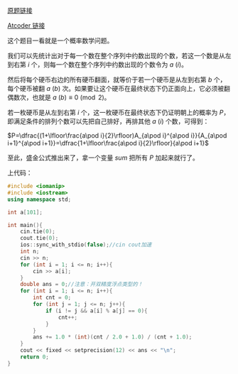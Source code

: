 [原题链接](https://www.luogu.org/problemnew/show/AT_abc008_3)

[Atcoder 链接](https://atcoder.jp/contests/abc008/tasks/abc008_3)

这个题目一看就是一个概率数学问题。

我们可以先统计出对于每一个数在整个序列中约数出现的个数，若这一个数是从左到右第 $i$ 个，则每一个数在整个序列中约数出现的个数令为 $a\pod i$。

然后将每个硬币右边的所有硬币翻面，就等价于若一个硬币是从左到右第 $b$ 个，每个硬币被翻 $a\pod b$ 次。如果要让这个硬币在最终状态下仍正面向上，它必须被翻偶数次，也就是 $a\pod b\equiv0\pmod2$。

若一枚硬币是从左到右第 $i$ 个，这一枚硬币在最终状态下仍证明朝上的概率为 $P$，即满足条件的排列个数可以先把自己排好，再排其他 $a\pod i$ 个数，可得到：

$P=\dfrac{(1+\lfloor\frac{a\pod i}{2}\rfloor)A_{a\pod i}^{a\pod i}}{A_{a\pod i+1}^{a\pod i+1}}=\dfrac{1+\lfloor\frac{a\pod i}{2}\rfloor}{a\pod i+1}$

至此，盛金公式推出来了，拿一个变量 $sum$ 把所有 $P$ 加起来就行了。

上代码：
```cpp
#include <iomanip>
#include <iostream>
using namespace std;

int a[101];

int main(){
    cin.tie(0);
    cout.tie(0);
    ios::sync_with_stdio(false);//cin cout加速
    int n;
    cin >> n;
    for (int i = 1; i <= n; i++){
        cin >> a[i];
    }
    double ans = 0;//注意：开双精度浮点类型的！
    for (int i = 1; i <= n; i++){
        int cnt = 0;
        for (int j = 1; j <= n; j++){
            if (i != j && a[i] % a[j] == 0){
                cnt++;
            }
        }
        ans += 1.0 * (int)(cnt / 2.0 + 1.0) / (cnt + 1.0);
    }
    cout << fixed << setprecision(12) << ans << "\n";
    return 0;
}
```
